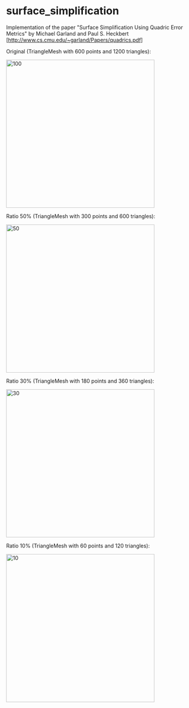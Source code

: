 # surface_simplification
Implementation of the paper "Surface Simplification Using Quadric Error Metrics" by Michael Garland and Paul S. Heckbert 
[http://www.cs.cmu.edu/~garland/Papers/quadrics.pdf]

Original (TriangleMesh with 600 points and 1200 triangles):

<img alt="100" src="https://user-images.githubusercontent.com/43323923/191625377-aa2cb87a-a135-4c92-8ad3-23e000b97bf8.png" width="400">

Ratio 50% (TriangleMesh with 300 points and 600 triangles):

<img alt="50" src="https://user-images.githubusercontent.com/43323923/191625125-7f061926-65f7-4058-9325-7dd63acd2a6e.png" width="400">

Ratio 30% (TriangleMesh with 180 points and 360 triangles):

<img alt="30" src="https://user-images.githubusercontent.com/43323923/191625269-27741873-ab1c-4802-a08f-59dfac552d90.png" width="400">

Ratio 10% (TriangleMesh with 60 points and 120 triangles):

<img alt="10" src="https://user-images.githubusercontent.com/43323923/191625326-b216c3bc-8750-452a-b7ec-f9684cb47c2d.png" width="400">
